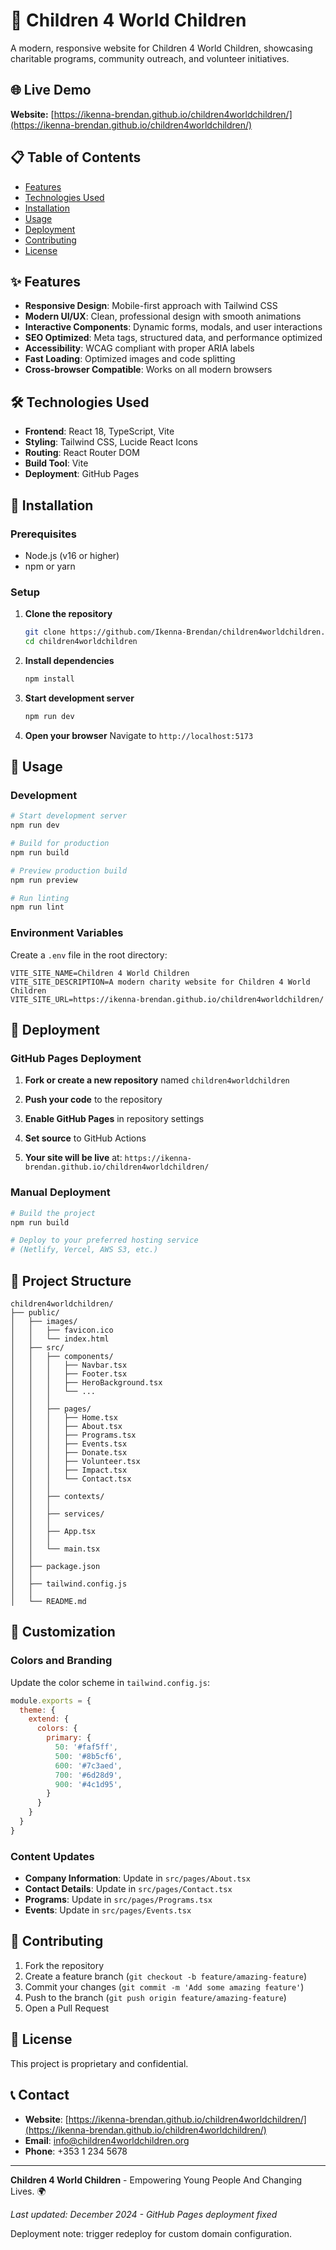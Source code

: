 # 💜 Children 4 World Children

A modern, responsive website for Children 4 World Children, showcasing charitable programs, community outreach, and volunteer initiatives.

## 🌐 Live Demo

**Website:** [https://ikenna-brendan.github.io/children4worldchildren/](https://ikenna-brendan.github.io/children4worldchildren/)

## 📋 Table of Contents

- [Features](#features)
- [Technologies Used](#technologies-used)
- [Installation](#installation)
- [Usage](#usage)
- [Deployment](#deployment)
- [Contributing](#contributing)
- [License](#license)

## ✨ Features

- **Responsive Design**: Mobile-first approach with Tailwind CSS
- **Modern UI/UX**: Clean, professional design with smooth animations
- **Interactive Components**: Dynamic forms, modals, and user interactions
- **SEO Optimized**: Meta tags, structured data, and performance optimized
- **Accessibility**: WCAG compliant with proper ARIA labels
- **Fast Loading**: Optimized images and code splitting
- **Cross-browser Compatible**: Works on all modern browsers

## 🛠️ Technologies Used

- **Frontend**: React 18, TypeScript, Vite
- **Styling**: Tailwind CSS, Lucide React Icons
- **Routing**: React Router DOM
- **Build Tool**: Vite
- **Deployment**: GitHub Pages

## 🚀 Installation

### Prerequisites

- Node.js (v16 or higher)
- npm or yarn

### Setup

1. **Clone the repository**
   ```bash
   git clone https://github.com/Ikenna-Brendan/children4worldchildren.git
   cd children4worldchildren
   ```

2. **Install dependencies**
   ```bash
   npm install
   ```

3. **Start development server**
   ```bash
   npm run dev
   ```

4. **Open your browser**
   Navigate to `http://localhost:5173`

## 📖 Usage

### Development

```bash
# Start development server
npm run dev

# Build for production
npm run build

# Preview production build
npm run preview

# Run linting
npm run lint
```

### Environment Variables

Create a `.env` file in the root directory:

```env
VITE_SITE_NAME=Children 4 World Children
VITE_SITE_DESCRIPTION=A modern charity website for Children 4 World Children
VITE_SITE_URL=https://ikenna-brendan.github.io/children4worldchildren/
```

## 🚀 Deployment

### GitHub Pages Deployment

1. **Fork or create a new repository** named `children4worldchildren`

2. **Push your code** to the repository

3. **Enable GitHub Pages** in repository settings

4. **Set source** to GitHub Actions

5. **Your site will be live** at: `https://ikenna-brendan.github.io/children4worldchildren/`

### Manual Deployment

```bash
# Build the project
npm run build

# Deploy to your preferred hosting service
# (Netlify, Vercel, AWS S3, etc.)
```

## 📁 Project Structure

```
children4worldchildren/
├── public/
│   ├── images/
│   │   ├── favicon.ico
│   │   └── index.html
│   ├── src/
│   │   ├── components/
│   │   │   ├── Navbar.tsx
│   │   │   ├── Footer.tsx
│   │   │   ├── HeroBackground.tsx
│   │   │   └── ...
│   │   │   
│   │   ├── pages/
│   │   │   ├── Home.tsx
│   │   │   ├── About.tsx
│   │   │   ├── Programs.tsx
│   │   │   ├── Events.tsx
│   │   │   ├── Donate.tsx
│   │   │   ├── Volunteer.tsx
│   │   │   ├── Impact.tsx
│   │   │   └── Contact.tsx
│   │   │   
│   │   ├── contexts/
│   │   │   
│   │   ├── services/
│   │   │   
│   │   ├── App.tsx
│   │   │   
│   │   └── main.tsx
│   │   
│   ├── package.json
│   │   
│   ├── tailwind.config.js
│   │   
│   └── README.md
```

## 🎨 Customization

### Colors and Branding

Update the color scheme in `tailwind.config.js`:

```javascript
module.exports = {
  theme: {
    extend: {
      colors: {
        primary: {
          50: '#faf5ff',
          500: '#8b5cf6',
          600: '#7c3aed',
          700: '#6d28d9',
          900: '#4c1d95',
        }
      }
    }
  }
}
```

### Content Updates

- **Company Information**: Update in `src/pages/About.tsx`
- **Contact Details**: Update in `src/pages/Contact.tsx`
- **Programs**: Update in `src/pages/Programs.tsx`
- **Events**: Update in `src/pages/Events.tsx`

## 🤝 Contributing

1. Fork the repository
2. Create a feature branch (`git checkout -b feature/amazing-feature`)
3. Commit your changes (`git commit -m 'Add some amazing feature'`)
4. Push to the branch (`git push origin feature/amazing-feature`)
5. Open a Pull Request

## 📄 License

This project is proprietary and confidential.

## 📞 Contact

- **Website**: [https://ikenna-brendan.github.io/children4worldchildren/](https://ikenna-brendan.github.io/children4worldchildren/)
- **Email**: info@children4worldchildren.org
- **Phone**: +353 1 234 5678

---

**Children 4 World Children** - Empowering Young People And Changing Lives. 🌍

*Last updated: December 2024 - GitHub Pages deployment fixed*

Deployment note: trigger redeploy for custom domain configuration.
